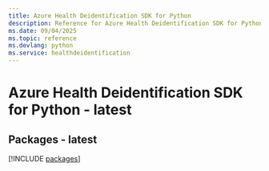 ```yaml
---
title: Azure Health Deidentification SDK for Python
description: Reference for Azure Health Deidentification SDK for Python
ms.date: 09/04/2025
ms.topic: reference
ms.devlang: python
ms.service: healthdeidentification
---
```

# Azure Health Deidentification SDK for Python - latest
## Packages - latest
[!INCLUDE [packages](health-deidentification-index.md)]